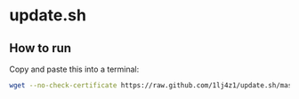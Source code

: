 # update.sh

## How to run

Copy and paste this into a terminal:
```bash
wget --no-check-certificate https://raw.github.com/1lj4z1/update.sh/master/update.sh -O - | sh
```
